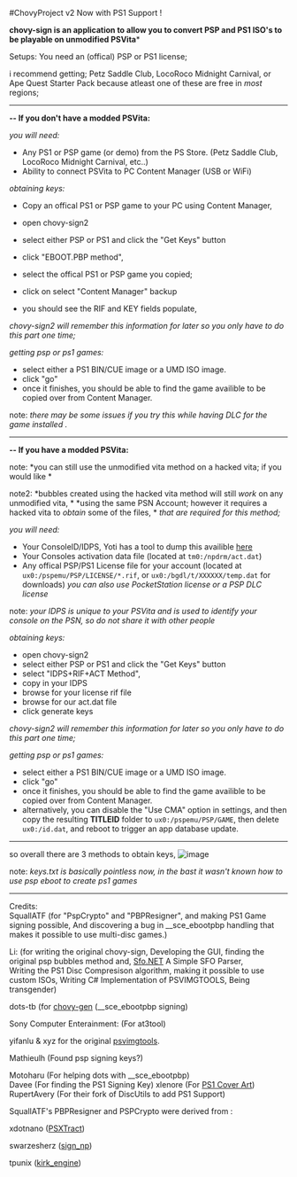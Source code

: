 #ChovyProject v2
Now with PS1 Support !

**chovy-sign is an application to allow you to convert PSP and PS1 ISO's to be playable on unmodified PSVita***

Setups:
You need an (offical) PSP or PS1 license;

i recommend getting; Petz Saddle Club, LocoRoco Midnight Carnival, or Ape Quest Starter Pack
because atleast one of these are free in *most* regions; 


----
**-- If you don't have a modded PSVita:**

*you will need:*
- Any PS1 or PSP game (or demo) from the PS Store. (Petz Saddle Club, LocoRoco Midnight Carnival, etc..)
- Ability to connect PSVita to PC Content Manager (USB or WiFi)

*obtaining keys:*
- Copy an offical PS1 or PSP game to your PC using Content Manager,
- open chovy-sign2
- select either PSP or PS1 and click the "Get Keys" button
- click "EBOOT.PBP method", 
- select the offical PS1 or PSP game you copied;
- click on select "Content Manager" backup

- you should see the RIF and KEY fields populate,

*chovy-sign2 will remember this information for later so you only have to do this part one time;*

*getting psp or ps1 games:*
- select either a PS1 BIN/CUE image or a UMD ISO image.
- click "go"
- once it finishes, you should be able to find the game availible to be copied over from Content Manager.

note: *there may be some issues if you try this while having DLC for the game installed .*

----
**-- If you have a modded PSVita:**

note: *you can still use the unmodified vita method on a hacked vita; if you would like *

note2: *bubbles created using the hacked vita method will still *work* on any unmodified vita, *
*using the same PSN Account; however it requires a hacked vita to *obtain* some of the files, *
*that are required for this method;*

*you will need:*
- Your ConsoleID/IDPS, Yoti has a tool to dump this availible [here](https://github.com/Yoti/psv_idpsdump/releases/)
- Your Consoles activation data file (located at ``tm0:/npdrm/act.dat``)
- Any offical PSP/PS1 License file for your account (located at ``ux0:/pspemu/PSP/LICENSE/*.rif``, or ``ux0:/bgdl/t/XXXXXX/temp.dat`` for downloads) 
*you can also use PocketStation license or a PSP DLC license*

note: *your IDPS is unique to your PSVita and is used to identify your console on the PSN, so do not share it with other people*

*obtaining keys:*
- open chovy-sign2
- select either PSP or PS1 and click the "Get Keys" button
- select "IDPS+RIF+ACT Method",
- copy in your IDPS
- browse for your license rif file
- browse for our act.dat file
- click generate keys

*chovy-sign2 will remember this information for later so you only have to do this part one time;*

*getting psp or ps1 games:*
- select either a PS1 BIN/CUE image or a UMD ISO image.
- click "go"
- once it finishes, you should be able to find the game availible to be copied over from Content Manager.
- alternatively, you can disable the "Use CMA" option in settings, and then copy the resulting **TITLEID** folder to ``ux0:/pspemu/PSP/GAME``, then delete ``ux0:/id.dat``, and reboot to trigger an app database update.

-----

so overall there are 3 methods to obtain keys,
![image](https://silica.codes/SilicaAndPina/chovy-sign/raw/branch/master/Methods.png)

note: *keys.txt is basically pointless now, in the bast it wasn't known how to use psp eboot to create ps1 games*

----

Credits:    
SquallATF (for "PspCrypto" and "PBPResigner", and making PS1 Game signing possible,
And discovering a bug in \_\_sce_ebootpbp handling that makes it possible to use multi-disc games.)

Li: (for writing the original chovy-sign,
Developing the GUI, finding the original psp bubbles method and,
[Sfo.NET](https://github.com/KuromeSan/Sfo.NET/blob/master/README.md) A Simple SFO Parser,             
Writing the PS1 Disc Compresison algorithm, making it possible to use custom ISOs,
Writing C# Implementation of PSVIMGTOOLS,
Being transgender)
				
dots-tb (for [chovy-gen](https://github.com/dots-tb/chovy-gen) (\_\_sce_ebootpbp signing)         

Sony Computer Enterainment: (For at3tool)

yifanlu & xyz for the original [psvimgtools](https://github.com/yifanlu/psvimgtools). 

Mathieulh (Found psp signing keys?)            

Motoharu (For helping dots with \_\_sce_ebootpbp)                 
Davee (For finding the PS1 Signing Key)
xlenore (For [PS1 Cover Art](https://github.com/xlenore/psx-covers))              
RupertAvery (For their fork of DiscUtils to add PS1 Support)  

SquallATF's PBPResigner and PSPCrypto were derived from :

xdotnano ([PSXTract](https://github.com/xdotnano/PSXtract))             

swarzesherz ([sign_np](https://github.com/swarzesherz/sign_np))             

tpunix ([kirk_engine](https://github.com/tpunix/kirk_engine))             
